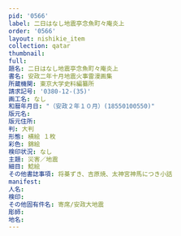 ```yaml
---
pid: '0566'
label: 二日はなし地震亭念魚町々庵炎上
order: '0566'
layout: nishikie_item
collection: qatar
thumbnail: 
full: 
題名: 二日はなし地震亭念魚町々庵炎上
書名: 安政二年十月地震火事雷漫画集
所蔵機関: 東京大学史料編纂所
請求記号: '0380-12-(35)'
画工名: なし
和暦年月日: "（安政２年１０月）(18550100550)"
版元名: 
版元住所: 
判: 大判
形態: 横絵 １枚
彩色: 錦絵
検印状況: なし
主題: 災害／地震
細目: 鯰絵
その他書誌事項: 将棊ずき、吉原焼、太神宮神馬につき小話
manifest: 
人名: 
検印: 
その他固有件名: 寄席/安政大地震
彫師: 
地名: 
---
```

